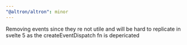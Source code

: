 ```yaml
---
"@altron/altron": minor
---
```


Removing events since they re not utile and will be hard to replicate in svelte 5 as the createEventDispatch fn is depericated
